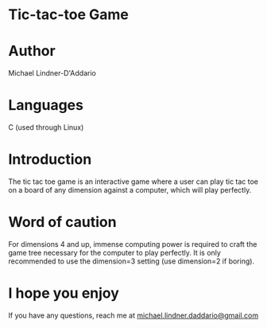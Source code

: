 # Tic-tac-toe Game

# Author
Michael Lindner-D'Addario

# Languages
C (used through Linux)

# Introduction
The tic tac toe game is an interactive game where a user can play tic tac toe on a board of any dimension against a computer, which will play perfectly.

# Word of caution
For dimensions 4 and up, immense computing power is required to craft the game tree necessary for the computer to play perfectly. It is only recommended to use the dimension=3 setting (use dimension=2 if boring).

# I hope you enjoy
If you have any questions, reach me at michael.lindner.daddario@gmail.com
